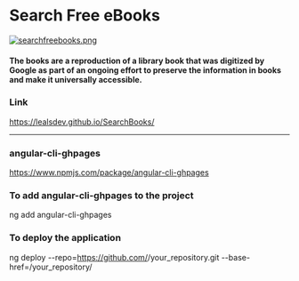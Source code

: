 # Search Free eBooks

[![searchfreebooks.png](https://i.postimg.cc/fWt3Dv5P/searchfreebooks.png)](https://postimg.cc/14SRKwk0)

#### The books are a reproduction of a library book that was digitized by Google as part of an ongoing effort to preserve the information in books and make it universally accessible.

### Link 
https://lealsdev.github.io/SearchBooks/

---

### angular-cli-ghpages
https://www.npmjs.com/package/angular-cli-ghpages

### To add angular-cli-ghpages to the project
ng add angular-cli-ghpages

### To deploy the application
ng deploy --repo=https://github.com/<username>/your_repository.git --base-href=/your_repository/
